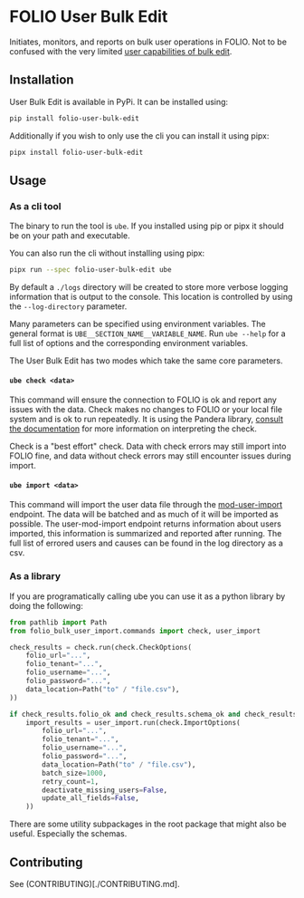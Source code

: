 # FOLIO User Bulk Edit

Initiates, monitors, and reports on bulk user operations in FOLIO.
Not to be confused with the very limited [user capabilities of bulk edit](https://docs.folio.org/docs/bulk-edit/#users-1).

## Installation

User Bulk Edit is available in PyPi. It can be installed using:
```sh
pip install folio-user-bulk-edit
```

Additionally if you wish to only use the cli you can install it using pipx:
```sh
pipx install folio-user-bulk-edit
```

## Usage

### As a cli tool

The binary to run the tool is `ube`.
If you installed using pip or pipx it should be on your path and executable.

You can also run the cli without installing using pipx:
```sh
pipx run --spec folio-user-bulk-edit ube
```

By default a `./logs` directory will be created to store more verbose logging information that is output to the console.
This location is controlled by using the `--log-directory` parameter.

Many parameters can be specified using environment variables.
The general format is `UBE__SECTION_NAME__VARIABLE_NAME`.
Run `ube --help` for a full list of options and the corresponding environment variables.



The User Bulk Edit has two modes which take the same core parameters.

#### `ube check <data>`

This command will ensure the connection to FOLIO is ok and report any issues with the data.
Check makes no changes to FOLIO or your local file system and is ok to run repeatedly.
It is using the Pandera library, [consult the documentation](https://pandera.readthedocs.io/en/stable/index.html#informative-errors) for more information on interpreting the check.

Check is a "best effort" check.
Data with check errors may still import into FOLIO fine, and data without check errors may still encounter issues during import.


#### `ube import <data>`

This command will import the user data file through the [mod-user-import](https://github.com/folio-org/mod-user-import) endpoint.
The data will be batched and as much of it will be imported as possible.
The user-mod-import endpoint returns information about users imported, this information is summarized and reported after running.
The full list of errored users and causes can be found in the log directory as a csv.


### As a library

If you are programatically calling ube you can use it as a python library by doing the following:

```python
from pathlib import Path
from folio_bulk_user_import.commands import check, user_import

check_results = check.run(check.CheckOptions(
    folio_url="...",
    folio_tenant="...",
    folio_username="...",
    folio_password="...",
    data_location=Path("to" / "file.csv"),
))

if check_results.folio_ok and check_results.schema_ok and check_results.read_ok:
    import_results = user_import.run(check.ImportOptions(
        folio_url="...",
        folio_tenant="...",
        folio_username="...",
        folio_password="...",
        data_location=Path("to" / "file.csv"),
        batch_size=1000,
        retry_count=1,
        deactivate_missing_users=False,
        update_all_fields=False,
    ))
```

There are some utility subpackages in the root package that might also be useful.
Especially the schemas.

## Contributing

See (CONTRIBUTING)[./CONTRIBUTING.md].
